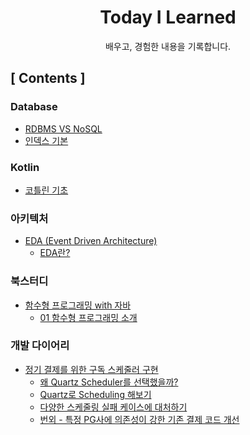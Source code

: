 <div align="center">

# Today I Learned
배우고, 경험한 내용을 기록합니다.

</div>

## [ Contents ]
### Database

- [RDBMS VS NoSQL](Database/RDBMS%20VS%20NoSQL.md)
- [인덱스 기본](Database/인덱스%20기본.md)

### Kotlin

- [코틀린 기초](Kotlin/코틀린%20기초.md)

### 아키텍처
- [EDA (Event Driven Architecture)](Architecture/EDA/README.md)
  - [EDA란?](Architecture/EDA/EDA란.md)

### 북스터디
- [함수형 프로그래밍 with 자바](북스터디/함수형%20프로그래밍%20with%20자바/README.md)
  - [01 함수형 프로그래밍 소개](북스터디/함수형%20프로그래밍%20with%20자바/01%20함수형%20프로그래밍%20소개.md)

### 개발 다이어리

- [정기 결제를 위한 구독 스케줄러 구현](dev-diaries/quartz-scheduler/README.md)
  - [왜 Quartz Scheduler를 선택했을까?](dev-diaries/quartz-scheduler/step1%20쿼츠%20스케줄러%20도입.md)
  - [Quartz로 Scheduling 해보기](dev-diaries/quartz-scheduler/step2%20쿼츠%20스케줄러%20구현.md)
  - [다양한 스케줄링 실패 케이스에 대처하기](dev-diaries/quartz-scheduler/step3%20실패%20케이스.md)
  - [번외 - 특정 PG사에 의존성이 강한 기존 결제 코드 개선](dev-diaries/quartz-scheduler/step4%20레거시%20개선.md)
